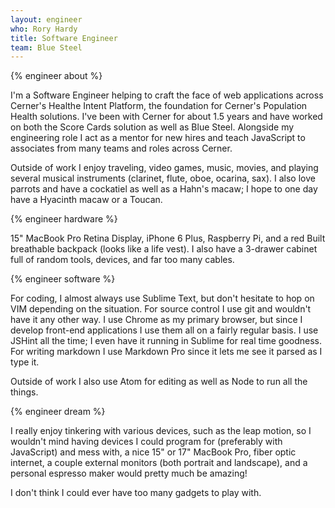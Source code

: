 ```yaml
---
layout: engineer
who: Rory Hardy
title: Software Engineer
team: Blue Steel
---
```


{% engineer about %}

I'm a Software Engineer helping to craft the face of web applications across Cerner's Healthe Intent Platform, the foundation for Cerner's Population Health solutions. I've been with Cerner for about 1.5 years and have worked on both the Score Cards solution as well as Blue Steel. Alongside my engineering role I act as a mentor for new hires and teach JavaScript to associates from many teams and roles across Cerner.

Outside of work I enjoy traveling, video games, music, movies, and playing several musical instruments (clarinet, flute, oboe, ocarina, sax). I also love parrots and have a cockatiel as well as a Hahn's macaw; I hope to one day have a Hyacinth macaw or a Toucan.

{% engineer hardware %}

15" MacBook Pro Retina Display, iPhone 6 Plus, Raspberry Pi, and a red Built breathable backpack (looks like a life vest). I also have a 3-drawer cabinet full of random tools, devices, and far too many cables.

{% engineer software %}

For coding, I almost always use Sublime Text, but don't hesitate to hop on VIM depending on the situation. For source control I use git and wouldn't have it any other way. I use Chrome as my primary browser, but since I develop front-end applications I use them all on a fairly regular basis. I use JSHint all the time; I even have it running in Sublime for real time goodness. For writing markdown I use Markdown Pro since it lets me see it parsed as I type it.

Outside of work I also use Atom for editing as well as Node to run all the things.

{% engineer dream %}

I really enjoy tinkering with various devices, such as the leap motion, so I wouldn't mind having devices I could program for (preferably with JavaScript) and mess with, a nice 15" or 17" MacBook Pro, fiber optic internet, a couple external monitors (both portrait and landscape), and a personal espresso maker would pretty much be amazing!

I don't think I could ever have too many gadgets to play with.